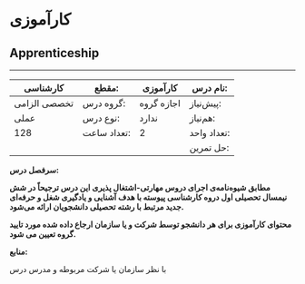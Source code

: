 # کارآموزی
## Apprenticeship
_______________________________________________________________________________
| کارشناسی     | مقطع:       | کارآموزی   | نام درس:    |
| ------------ | ----------- | ---------- | ----------- |
| تخصصی الزامی | گروه درس:   | اجازه گروه | پیش‌نیاز:   |
| عملی         | نوع درس:    | ندارد      | هم‌نیاز:    |
| 128          | تعداد ساعت: | 2          | تعداد واحد: |
|              |             |            | حل تمرین:   |

**سرفصل درس:**

**مطابق شیوه‌نامه‌ی اجرای دروس مهارتی-اشتغال پذیری این درس ترجیحاً در شش نیمسال تحصیلی اول دروه کارشناسی پیوسته با هدف آشنایی و یادگیری شغل و حرفه‌ای جدید مرتبط با رشته تحصیلی دانشجویان ارائه می‌شود.**

**محتوای کارآموزی برای هر دانشجو توسط شرکت و یا سازمان ارجاع داده شده مورد تایید گروه تعیین می شود.**

**منابع:**

با نظر سازمان یا شرکت مربوطه و مدرس درس 
